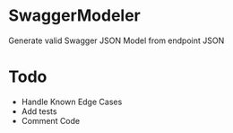 # SwaggerModeler
Generate valid Swagger JSON Model from endpoint JSON

# Todo
- Handle Known Edge Cases
- Add tests
- Comment Code
